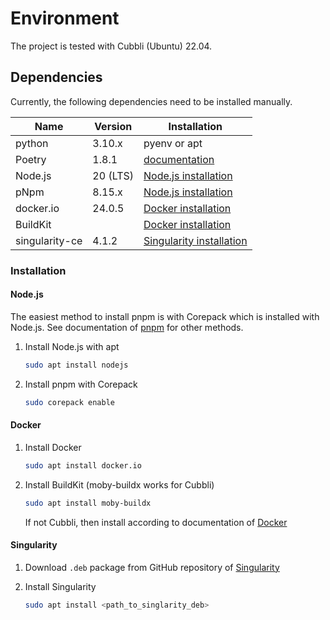 # Environment

The project is tested with Cubbli (Ubuntu) 22.04.

## Dependencies

Currently, the following dependencies need to be installed manually.

|Name|Version|Installation|
|-|-|-|
|python|3.10.x|pyenv or apt|
|Poetry|1.8.1|[documentation](https://python-poetry.org/docs/#installation)|
|Node.js|20 (LTS)|[Node.js installation](#nodejs)|
|pNpm|8.15.x|[Node.js installation](#nodejs)|
|docker.io|24.0.5|[Docker installation](#docker)|
|BuildKit||[Docker installation](#docker)|
|singularity-ce|4.1.2|[Singularity installation](#singularity)|

### Installation

#### Node.js

The easiest method to install pnpm is with Corepack which is installed with Node.js.
See documentation of [pnpm](https://pnpm.io/installation) for other methods.

1. Install Node.js with apt

   ```sh
   sudo apt install nodejs
   ```

2. Install pnpm with Corepack

   ```sh
   sudo corepack enable
   ```

#### Docker

1. Install Docker

   ```sh
   sudo apt install docker.io
   ```

1. Install BuildKit (moby-buildx works for Cubbli)

   ```sh
   sudo apt install moby-buildx
   ```

   If not Cubbli, then install according to documentation of [Docker](https://docs.docker.com/engine/install/ubuntu/#install-using-the-repository)

#### Singularity

1. Download `.deb` package from GitHub repository of [Singularity](https://github.com/sylabs/singularity/releases/latest)
2. Install Singularity

   ```sh
   sudo apt install <path_to_singlarity_deb>
   ```

